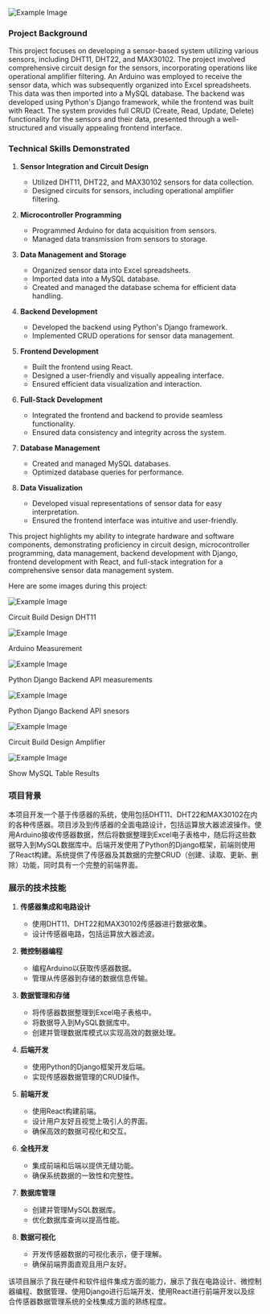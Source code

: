 
![Example Image](readme_image/fetch.png)

### Project Background

This project focuses on developing a sensor-based system utilizing various sensors, including DHT11, DHT22, and MAX30102. The project involved comprehensive circuit design for the sensors, incorporating operations like operational amplifier filtering. An Arduino was employed to receive the sensor data, which was subsequently organized into Excel spreadsheets. This data was then imported into a MySQL database. The backend was developed using Python's Django framework, while the frontend was built with React. The system provides full CRUD (Create, Read, Update, Delete) functionality for the sensors and their data, presented through a well-structured and visually appealing frontend interface.

### Technical Skills Demonstrated

1. **Sensor Integration and Circuit Design**
   - Utilized DHT11, DHT22, and MAX30102 sensors for data collection.
   - Designed circuits for sensors, including operational amplifier filtering.

2. **Microcontroller Programming**
   - Programmed Arduino for data acquisition from sensors.
   - Managed data transmission from sensors to storage.

3. **Data Management and Storage**
   - Organized sensor data into Excel spreadsheets.
   - Imported data into a MySQL database.
   - Created and managed the database schema for efficient data handling.

4. **Backend Development**
   - Developed the backend using Python's Django framework.
   - Implemented CRUD operations for sensor data management.

5. **Frontend Development**
   - Built the frontend using React.
   - Designed a user-friendly and visually appealing interface.
   - Ensured efficient data visualization and interaction.

6. **Full-Stack Development**
   - Integrated the frontend and backend to provide seamless functionality.
   - Ensured data consistency and integrity across the system.

7. **Database Management**
   - Created and managed MySQL databases.
   - Optimized database queries for performance.

8. **Data Visualization**
   - Developed visual representations of sensor data for easy interpretation.
   - Ensured the frontend interface was intuitive and user-friendly.

This project highlights my ability to integrate hardware and software components, demonstrating proficiency in circuit design, microcontroller programming, data management, backend development with Django, frontend development with React, and full-stack integration for a comprehensive sensor data management system.

Here are some images during this project:

![Example Image](readme_image/DHT11_circuit.png)

Circuit Build Design DHT11

![Example Image](readme_image/arduino_measurement.png)

Arduino Measurement

![Example Image](readme_image/backend_measurement.png)

Python Django Backend API measurements 

![Example Image](readme_image/backend_sensor.png)

Python Django Backend API snesors

![Example Image](readme_image/circuit_with_amplifier_LM358.jpg)

Circuit Build Design Amplifier

![Example Image](readme_image/SHOW_TABLE_data2.jpg)

Show MySQL Table Results

### 项目背景

本项目开发一个基于传感器的系统，使用包括DHT11、DHT22和MAX30102在内的各种传感器。项目涉及到传感器的全面电路设计，包括运算放大器滤波操作。使用Arduino接收传感器数据，然后将数据整理到Excel电子表格中，随后将这些数据导入到MySQL数据库中。后端开发使用了Python的Django框架，前端则使用了React构建。系统提供了传感器及其数据的完整CRUD（创建、读取、更新、删除）功能，同时具有一个完整的前端界面。

### 展示的技术技能

1. **传感器集成和电路设计**
   - 使用DHT11、DHT22和MAX30102传感器进行数据收集。
   - 设计传感器电路，包括运算放大器滤波。

2. **微控制器编程**
   - 编程Arduino以获取传感器数据。
   - 管理从传感器到存储的数据信息传输。

3. **数据管理和存储**
   - 将传感器数据整理到Excel电子表格中。
   - 将数据导入到MySQL数据库中。
   - 创建并管理数据库模式以实现高效的数据处理。

4. **后端开发**
   - 使用Python的Django框架开发后端。
   - 实现传感器数据管理的CRUD操作。

5. **前端开发**
   - 使用React构建前端。
   - 设计用户友好且视觉上吸引人的界面。
   - 确保高效的数据可视化和交互。

6. **全栈开发**
   - 集成前端和后端以提供无缝功能。
   - 确保系统数据的一致性和完整性。

7. **数据库管理**
   - 创建并管理MySQL数据库。
   - 优化数据库查询以提高性能。

8. **数据可视化**
   - 开发传感器数据的可视化表示，便于理解。
   - 确保前端界面直观且用户友好。

该项目展示了我在硬件和软件组件集成方面的能力，展示了我在电路设计、微控制器编程、数据管理、使用Django进行后端开发、使用React进行前端开发以及综合传感器数据管理系统的全栈集成方面的熟练程度。



